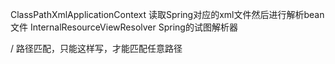 ClassPathXmlApplicationContext 读取Spring对应的xml文件然后进行解析bean文件
InternalResourceViewResolver  Spring的试图解析器


  <url-pattern>/</url-pattern>  路径匹配，只能这样写，才能匹配任意路径
